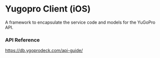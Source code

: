 # Yugopro Client (iOS)
A framework to encapsulate the service code and models for the YuGoPro API.

### API Reference 
https://db.ygoprodeck.com/api-guide/
